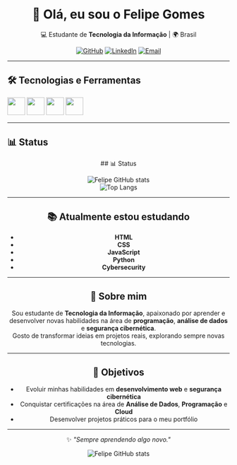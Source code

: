 <div align="center">

# 👋 Olá, eu sou o Felipe Gomes  

💻 Estudante de **Tecnologia da Informação** | 🌍 Brasil  

[![GitHub](https://img.shields.io/badge/GitHub-000?style=for-the-badge&logo=github&logoColor=white)](https://github.com/FelipeGomes29)
[![LinkedIn](https://img.shields.io/badge/LinkedIn-0077B5?style=for-the-badge&logo=linkedin&logoColor=white)](https://linkedin.com/in/SEU-LINK)
[![Email](https://img.shields.io/badge/Email-D14836?style=for-the-badge&logo=gmail&logoColor=white)](mailto:SEU-EMAIL)

</div>

---

## 🛠️ Tecnologias e Ferramentas  

<p align="left">
  <img src="https://cdn.jsdelivr.net/gh/devicons/devicon/icons/html5/html5-original.svg" width="40" height="40" />
  <img src="https://cdn.jsdelivr.net/gh/devicons/devicon/icons/css3/css3-original.svg" width="40" height="40" />
  <img src="https://cdn.jsdelivr.net/gh/devicons/devicon/icons/javascript/javascript-original.svg" width="40" height="40" />
  <img src="https://cdn.jsdelivr.net/gh/devicons/devicon/icons/python/python-original.svg" width="40" height="40" />
</p>

---

## 📊 Status  

<div align="center">
## 📊 Status  

<div align="center">
  
![Felipe GitHub stats](https://github-readme-stats.vercel.app/api?username=FelipeGomes29&show_icons=true&theme=tokyonight)  
![Top Langs](https://github-readme-stats.vercel.app/api/top-langs/?username=FelipeGomes29&layout=compact&theme=tokyonight)

</div>

---

## 📚 Atualmente estou estudando  

- **HTML**  
- **CSS**  
- **JavaScript**  
- **Python**  
- **Cybersecurity**  

---

## 🚀 Sobre mim  

Sou estudante de **Tecnologia da Informação**, apaixonado por aprender e desenvolver novas habilidades na área de **programação**, **análise de dados** e **segurança cibernética**.  
Gosto de transformar ideias em projetos reais, explorando sempre novas tecnologias.  

---

## 🎯 Objetivos  

- Evoluir minhas habilidades em **desenvolvimento web** e **segurança cibernética**  
- Conquistar certificações na área de **Análise de Dados**, **Programação** e **Cloud**  
- Desenvolver projetos práticos para o meu portfólio  

---

✨ _"Sempre aprendendo algo novo."_  
  
![Felipe GitHub stats](https://github-readme-stats.vercel.app/api?username=FelipeGomes29&show_ico_)
